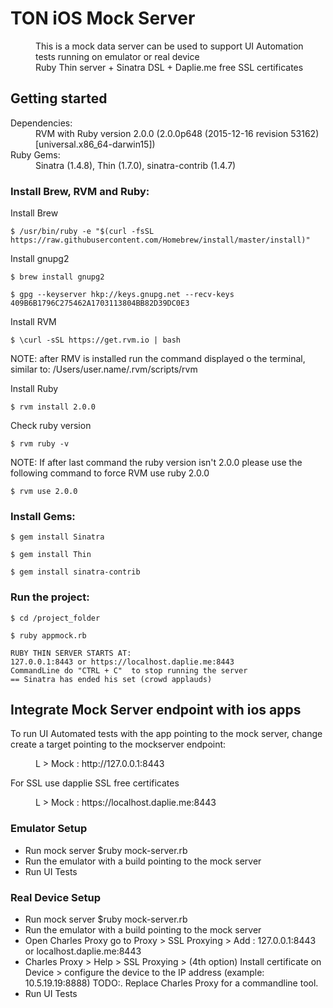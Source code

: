 # TON iOS Mock Server   

<dd>This is a mock data server can be used to support UI Automation tests running on emulator or real device</dd>
<dd>Ruby Thin server + Sinatra DSL + Daplie.me free SSL certificates</dd>

</p>

## Getting started

<dl>
  <dt>Dependencies:</dt>
  <dd>RVM with Ruby version 2.0.0 (2.0.0p648 (2015-12-16 revision 53162) [universal.x86_64-darwin15])</dd>

  <dt>Ruby Gems:</dt>
  <dd>Sinatra (1.4.8), Thin (1.7.0), sinatra-contrib (1.4.7) </dd>
</dl>

### Install Brew, RVM and Ruby:

Install Brew 
```
$ /usr/bin/ruby -e "$(curl -fsSL https://raw.githubusercontent.com/Homebrew/install/master/install)"
```

Install gnupg2
```
$ brew install gnupg2
```
```
$ gpg --keyserver hkp://keys.gnupg.net --recv-keys 409B6B1796C275462A1703113804BB82D39DC0E3
```

Install RVM
```
$ \curl -sSL https://get.rvm.io | bash
```
NOTE: after RMV is installed run the command displayed o the terminal, similar to: /Users/user.name/.rvm/scripts/rvm

Install Ruby 
```
$ rvm install 2.0.0
```
Check ruby version
```
$ rvm ruby -v 
```
NOTE: If after last command the ruby version isn't 2.0.0 please use the following command to force RVM 
use ruby 2.0.0
```
$ rvm use 2.0.0
```

### Install Gems:
```
$ gem install Sinatra
```
```
$ gem install Thin 
```
```
$ gem install sinatra-contrib
```

### Run the project:
```
$ cd /project_folder
```
```
$ ruby appmock.rb
```
```
RUBY THIN SERVER STARTS AT:
127.0.0.1:8443 or https://localhost.daplie.me:8443
CommandLine do "CTRL + C"  to stop running the server 
== Sinatra has ended his set (crowd applauds) 
```

## Integrate Mock Server endpoint with ios apps

To run UI Automated tests with the app pointing to the mock server, 
change create a target pointing to the mockserver endpoint:
</p>
<dd>L > Mock : http://127.0.0.1:8443</dd>
</p>
For SSL use dapplie SSL free certificates
</p>
<dd>L > Mock : https://localhost.daplie.me:8443</dd>
</p>

### Emulator Setup
- Run mock server $ruby mock-server.rb
- Run the emulator with a build pointing to the mock server
- Run UI Tests

### Real Device Setup
- Run mock server $ruby mock-server.rb
- Run the emulator with a build pointing to the mock server 
- Open Charles Proxy go to Proxy > SSL Proxying > Add : 127.0.0.1:8443 or localhost.daplie.me:8443
- Charles Proxy > Help > SSL Proxying > (4th option) Install certificate on Device > configure the device to the IP address (example: 10.5.19.19:8888) TODO:. Replace Charles Proxy for a commandline tool.
- Run UI Tests
